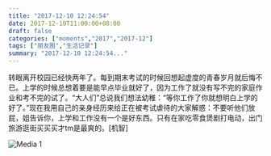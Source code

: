 ```yaml
---
title: "2017-12-10 12:24:54"
date: 2017-12-10T11:00:00+08:00
draft: false
categories: ["moments","2017","2017-12"]
tags: ["朋友圈","生活记录"]
summary: "2017-12-10 12:24:54..."
---
```


转眼离开校园已经快两年了。每到期末考试的时候回想起虚度的青春岁月就后悔不已。上学的时候总想着要是能早点毕业就好了，因为工作了就没有写不完的家庭作业和考不完的试了。“大人们”总说我们想法幼稚：“等你工作了你就想明白上学的好了。”现在我用自己的亲身经历来给正在被考试虐待的大家解惑：不要听他们放屁，姐告诉你，上学和工作没有一个是好东西。只有在家吃零食煲剧打电动，出门旅游逛街买买买才tm是最爽的。[机智]

![Media 1](/Moments/photos/2017-12-10/201712101224540.jpg)

